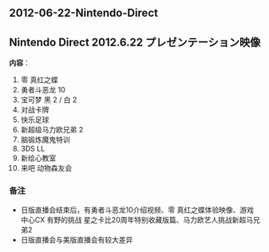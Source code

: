 ## 2012-06-22-Nintendo-Direct
Nintendo Direct 2012.6.22 プレゼンテーション映像
-------------------------------------

**内容**：

1.  零 真红之蝶
2.  勇者斗恶龙 10
3.  宝可梦 黑 2 / 白 2
4.  对战卡牌
5.  快乐足球
6.  新超级马力欧兄弟 2
7.  脑锻炼魔鬼特训
8.  3DS LL
9.  新绘心教室
10.  来吧 动物森友会

### 备注

*   日版直播会结束后，有勇者斗恶龙10介绍视频、零 真红之蝶体验映像、游戏中心CX 有野的挑战 星之卡比20周年特别收藏版篇、马力欧艺人挑战新超马兄弟2
*   日版直播会与美版直播会有较大差异
